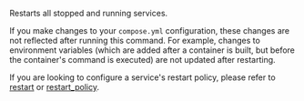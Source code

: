 Restarts all stopped and running services.

If you make changes to your `compose.yml` configuration, these changes are not reflected 
after running this command. For example, changes to environment variables (which are added 
after a container is built, but before the container's command is executed) are not updated 
after restarting.

If you are looking to configure a service's restart policy, please refer to
[restart](https://github.com/compose-spec/compose-spec/blob/master/spec.md#restart)
or [restart_policy](https://github.com/compose-spec/compose-spec/blob/master/deploy.md#restart_policy).